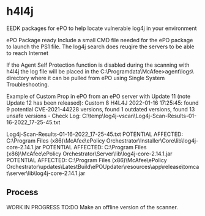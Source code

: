 # h4l4j
EEDK packages for ePO to help locate vulnerable log4j in your environment


ePO Package ready
Include a small CMD file needed for the ePO package to launch the PS1 file.
The log4j search does reuqire the servers to be able to reach Internet


If the Agent Self Protection function is disabled during the scanning with h4l4j the log file will be placed in the C:\Programdata\McAfee>agent\logs\ directory where it can be pulled from ePO using Single System Troubleshooting.


Example of Custom Prop in ePO from an ePO server with Update 11 (note Update 12 has been released):
Custom 8 	H4L4J 2022-01-16 17:25:45: found 9 potential CVE-2021-44228 versions, found 1 outdated versions, found 13 unsafe versions - Check Log: C:\temp\log4j-vscan\Log4j-Scan-Results-01-16-2022_17-25-45.txt

Log4j-Scan-Results-01-16-2022_17-25-45.txt
POTENTIAL AFFECTED: C:\Program Files (x86)\McAfee\ePolicy Orchestrator\Installer\Core\lib\log4j-core-2.14.1.jar
POTENTIAL AFFECTED: C:\Program Files (x86)\McAfee\ePolicy Orchestrator\Server\lib\log4j-core-2.14.1.jar
POTENTIAL AFFECTED: C:\Program Files (x86)\McAfee\ePolicy Orchestrator\updates\LatestBuild\ePOUpdater\resources\app\release\tomcat\server\lib\log4j-core-2.14.1.jar



## Process

WORK IN PROGRESS
TO:DO
Make an offline version of the scanner.
